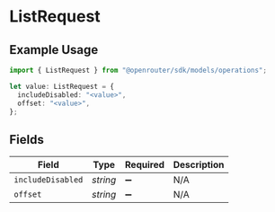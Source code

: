 # ListRequest

## Example Usage

```typescript
import { ListRequest } from "@openrouter/sdk/models/operations";

let value: ListRequest = {
  includeDisabled: "<value>",
  offset: "<value>",
};
```

## Fields

| Field              | Type               | Required           | Description        |
| ------------------ | ------------------ | ------------------ | ------------------ |
| `includeDisabled`  | *string*           | :heavy_minus_sign: | N/A                |
| `offset`           | *string*           | :heavy_minus_sign: | N/A                |